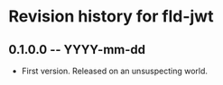 # Revision history for fld-jwt

## 0.1.0.0 -- YYYY-mm-dd

* First version. Released on an unsuspecting world.
